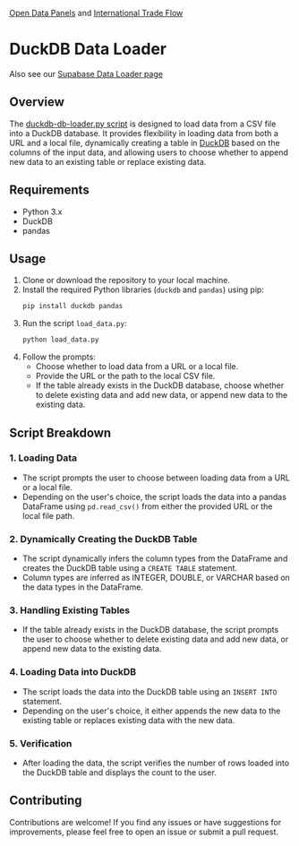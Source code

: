 [Open Data Panels](../../../) and [International Trade Flow](../../../../useeio.js/footprint/)

# DuckDB Data Loader

Also see our [Supabase Data Loader page](../../sql/supabase)

## Overview
The <!-- Loren couldn't find load_data.py, so he's guessing duckdb-db-loader.py is the new name. -->[duckdb-db-loader.py script](https://github.com/ModelEarth/OpenFootprint/tree/main/prep/sql/duckdb/) is designed to load data from a CSV file into a DuckDB database. It provides flexibility in loading data from both a URL and a local file, dynamically creating a table in [DuckDB](https://duckdb.org/docs/api/r.html) based on the columns of the input data, and allowing users to choose whether to append new data to an existing table or replace existing data.

## Requirements
- Python 3.x
- DuckDB
- pandas

## Usage
1. Clone or download the repository to your local machine.
2. Install the required Python libraries (`duckdb` and `pandas`) using pip:
   ```sh
   pip install duckdb pandas
   ```
3. Run the script `load_data.py`:
   ```sh
   python load_data.py
   ```
4. Follow the prompts:
   - Choose whether to load data from a URL or a local file.
   - Provide the URL or the path to the local CSV file.
   - If the table already exists in the DuckDB database, choose whether to delete existing data and add new data, or append new data to the existing data.

## Script Breakdown

### 1. Loading Data
- The script prompts the user to choose between loading data from a URL or a local file.
- Depending on the user's choice, the script loads the data into a pandas DataFrame using `pd.read_csv()` from either the provided URL or the local file path.

### 2. Dynamically Creating the DuckDB Table
- The script dynamically infers the column types from the DataFrame and creates the DuckDB table using a `CREATE TABLE` statement.
- Column types are inferred as INTEGER, DOUBLE, or VARCHAR based on the data types in the DataFrame.

### 3. Handling Existing Tables
- If the table already exists in the DuckDB database, the script prompts the user to choose whether to delete existing data and add new data, or append new data to the existing data.

### 4. Loading Data into DuckDB
- The script loads the data into the DuckDB table using an `INSERT INTO` statement.
- Depending on the user's choice, it either appends the new data to the existing table or replaces existing data with the new data.

### 5. Verification
- After loading the data, the script verifies the number of rows loaded into the DuckDB table and displays the count to the user.

## Contributing
Contributions are welcome! If you find any issues or have suggestions for improvements, please feel free to open an issue or submit a pull request.
